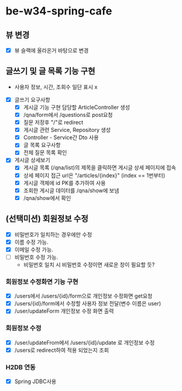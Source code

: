 # be-w34-spring-cafe

## 뷰 변경
- [X] 뷰 슬랙에 올라온거 바탕으로 변경
## 글쓰기 및 글 목록 기능 구현
- 사용자 정보, 시간, 조회수 일단 표시 x
- [X] 글쓰기 요구사항
  - [X] 게시글 기능 구현 담당할 ArticleController 생성
  - [X] /qna/form에서 /questions로 post요청
  - [X] 질문 저장후 "/"로 redirect
  - [X] 게시글 관련 Service, Repository 생성
  - [X] Controller - Service간 Dto 사용
  - [X] 글 목록 요구사항
  - [X] 전체 질문 목록 확인
- [X] 게시글 상세보기
  - [X] 게시글 목록 (/qna/list)의 제목을 클릭하면 게시글 상세 페이지에 접속
  - [X] 상세 페이지 접근 url은 "/articles/{index}" (index == 1번부터)
  - [X] 게시글 객체에 id PK를 추가하여 사용
  - [X] 조회한 게시글 데이터를 /qna/show에 보냄
  - [X] /qna/show에서 확인

## (선택미션) 회원정보 수정
- [X] 비밀번호가 일치하는 경우에만 수정
- [X] 이름 수정 가능.
- [X] 이메일 수정 가능.
- [ ] 비밀번호 수정 가능.
  - 비밀번호 일치 시 비밀번호 수정이면 새로운 창이 필요할 듯?

### 회원정보 수정화면 기능 구현
- [X] /users에서 /users/{id}/form으로 개인정보 수정화면 get요청
- [X] /users/{id}/form에서 수정할 사용자 정보 전달(변수 이름은 user)
- [X] /user/updateForm 개인정보 수정 화면 출력

### 회원정보 수정
- [X] /user/updateFrom에서 /users/{id}/update 로 개인정보 수정
- [X] /users로 redirect하여 적용 되었는지 조회

### H2DB 연동
- [X] Spring JDBC사용